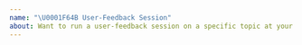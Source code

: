 ```yaml
---
name: "\U0001F64B User-Feedback Session"
about: Want to run a user-feedback session on a specific topic at your meetup or event? Great! Use this issue template to gather all necessary details to get the ball rolling.
---
```


<!--

NODE USER FEEDBACK SESSION - EVENT DATE - CITY - STATE - COUNTRY - TOPIC
Ie if I’m running an event on (June 21, 2019, Denver, CO United States - TOPIC?) like this “NODE USER FEEDBACK SESSION - June, 21, 2019 - Denver - Colorado - United States - Topic?

Please also include any other details such as links to your meetup/event

-->


